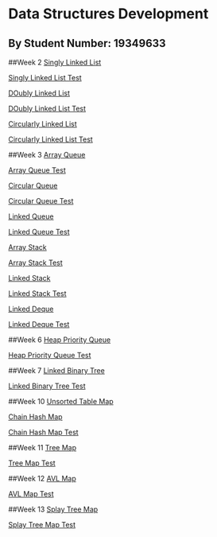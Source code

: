 # Data Structures Development
## By Student Number: 19349633

##Week 2
[Singly Linked List](https://github.com/ucd2016comp20010/data-structures-development-mohelt/blob/main/ie.ucd.datastructures/src/SinglyLinkedList.java)

[Singly Linked List Test](https://github.com/ucd2016comp20010/data-structures-development-mohelt/blob/main/ie.ucd.datastructures/src/SinglyLinkedListTest.java)

[DOubly Linked List](https://github.com/ucd2016comp20010/data-structures-development-mohelt/blob/main/ie.ucd.datastructures/src/DoublyLinkedList.java)

[DOubly Linked List Test](https://github.com/ucd2016comp20010/data-structures-development-mohelt/blob/main/ie.ucd.datastructures/src/DoublyLinkedListTest.java)

[Circularly Linked List](https://github.com/ucd2016comp20010/data-structures-development-mohelt/blob/main/ie.ucd.datastructures/src/CircularlyLinkedList.java)

[Circularly Linked List Test](https://github.com/ucd2016comp20010/data-structures-development-mohelt/blob/main/ie.ucd.datastructures/src/CircularlyLinkedListTest.java)

##Week 3
[Array Queue](https://github.com/ucd2016comp20010/data-structures-development-mohelt/blob/main/ie.ucd.datastructures/src/ArrayQueue.java)

[Array Queue Test](https://github.com/ucd2016comp20010/data-structures-development-mohelt/blob/main/ie.ucd.datastructures/src/ArrayQueueTest.java)

[Circular Queue](https://github.com/ucd2016comp20010/data-structures-development-mohelt/blob/main/ie.ucd.datastructures/src/LinkedCircularQueue.java)

[Circular Queue Test](https://github.com/ucd2016comp20010/data-structures-development-mohelt/blob/main/ie.ucd.datastructures/src/LinkedCircularQueueTest.java)

[Linked Queue](https://github.com/ucd2016comp20010/data-structures-development-mohelt/blob/main/ie.ucd.datastructures/src/LinkedQueue.java)

[Linked Queue Test](https://github.com/ucd2016comp20010/data-structures-development-mohelt/blob/main/ie.ucd.datastructures/src/LinkedQueueTest.java)

[Array Stack](https://github.com/ucd2016comp20010/data-structures-development-mohelt/blob/main/ie.ucd.datastructures/src/ArrayStack.java)

[Array Stack Test](https://github.com/ucd2016comp20010/data-structures-development-mohelt/blob/main/ie.ucd.datastructures/src/ArrayStackTest.java)

[Linked Stack](https://github.com/ucd2016comp20010/data-structures-development-mohelt/blob/main/ie.ucd.datastructures/src/LinkedStack.java)

[Linked Stack Test](https://github.com/ucd2016comp20010/data-structures-development-mohelt/blob/main/ie.ucd.datastructures/src/LinkedStackTest.java)

[Linked Deque](https://github.com/ucd2016comp20010/data-structures-development-mohelt/blob/main/ie.ucd.datastructures/src/LinkedDeque.java)

[Linked Deque Test](https://github.com/ucd2016comp20010/data-structures-development-mohelt/blob/main/ie.ucd.datastructures/src/LinkedDequeTest.java)

##Week 6
[Heap Priority Queue](https://github.com/ucd2016comp20010/data-structures-development-mohelt/blob/main/ie.ucd.datastructures/src/HeapPriorityQueue.java)

[Heap Priority Queue Test](https://github.com/ucd2016comp20010/data-structures-development-mohelt/blob/main/ie.ucd.datastructures/src/HeapPriorityQueueTest.java)

##Week 7
[Linked Binary Tree](https://github.com/ucd2016comp20010/data-structures-development-mohelt/blob/main/ie.ucd.datastructures/src/LinkedBinaryTree.java)

[Linked Binary Tree Test](https://github.com/ucd2016comp20010/data-structures-development-mohelt/blob/main/ie.ucd.datastructures/src/LinkedBinaryTree.java)

##Week 10
[Unsorted Table Map](https://github.com/ucd2016comp20010/data-structures-development-mohelt/blob/main/ie.ucd.datastructures/src/UnsortedTableMap.java)

[Chain Hash Map](https://github.com/ucd2016comp20010/data-structures-development-mohelt/blob/main/ie.ucd.datastructures/src/ChainHashMap.java)

[Chain Hash Map Test](https://github.com/ucd2016comp20010/data-structures-development-mohelt/blob/main/ie.ucd.datastructures/src/ChainHashMapTest.java)

##Week 11
[Tree Map](https://github.com/ucd2016comp20010/data-structures-development-mohelt/blob/main/ie.ucd.datastructures/src/TreeMap.java)

[Tree Map Test](https://github.com/ucd2016comp20010/data-structures-development-mohelt/blob/main/ie.ucd.datastructures/src/TreeMapTest.java)

##Week 12
[AVL Map](https://github.com/ucd2016comp20010/data-structures-development-mohelt/blob/main/ie.ucd.datastructures/src/AVLTreeMap.java)

[AVL Map Test](https://github.com/ucd2016comp20010/data-structures-development-mohelt/blob/main/ie.ucd.datastructures/src/AVLTreeMapTest.java)

##Week 13
[Splay Tree Map](https://github.com/ucd2016comp20010/data-structures-development-mohelt/blob/main/ie.ucd.datastructures/src/SplayTreeMap.java)

[Splay Tree Map Test](https://github.com/ucd2016comp20010/data-structures-development-mohelt/blob/main/ie.ucd.datastructures/src/SplayTreeMapTest.java)

